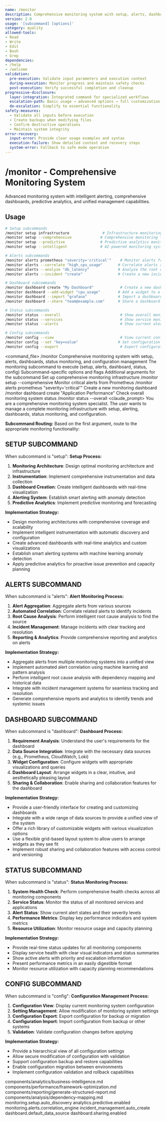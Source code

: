 ```yaml
---
name: /monitor
description: Comprehensive monitoring system with setup, alerts, dashboards, status (v2.0)
version: 2.0
usage: '[subcommand] [options]'
category: quality
allowed-tools:
- Read
- Write
- Edit
- Bash
- Grep
dependencies:
- /help
- /welcome
validation:
  pre-execution: Validate input parameters and execution context
  during-execution: Monitor progress and maintain safety checks
  post-execution: Verify successful completion and cleanup
progressive-disclosure:
  layer-integration: Integrated command for specialized workflows
  escalation-path: Basic usage → advanced options → full customization
  de-escalation: Simplify to essential functionality
safety-measures:
  - Validate all inputs before execution
  - Create backups when modifying files
  - Confirm destructive operations
  - Maintain system integrity
error-recovery:
  input-error: Provide clear usage examples and syntax
  execution-failure: Show detailed context and recovery steps
  system-error: Fallback to safe mode operation
---
```

# /monitor - Comprehensive Monitoring System
Advanced monitoring system with intelligent alerting, comprehensive dashboards, predictive analytics, and unified management capabilities.

## Usage
```bash
# Setup subcommands
/monitor setup infrastructure               # Infrastructure monitoring setup
/monitor setup --comprehensive             # Comprehensive monitoring framework
/monitor setup --predictive                # Predictive analytics monitoring
/monitor setup --intelligent               # AI-powered monitoring system

# Alerts subcommands
/monitor alerts prometheus "severity='critical'"    # Monitor alerts from Prometheus
/monitor alerts --correlate "high_cpu_usage"       # Correlate alerts related to a specific issue
/monitor alerts --analyze "db_latency"             # Analyze the root cause of an alert
/monitor alerts --incident "create"                # Create a new incident from an alert

# Dashboard subcommands
/monitor dashboard create "My Dashboard"            # Create a new dashboard
/monitor dashboard --add-widget "cpu_usage"        # Add a widget to a dashboard
/monitor dashboard --import "grafana"              # Import a dashboard from Grafana
/monitor dashboard --share "team@example.com"      # Share a dashboard with others

# Status subcommands
/monitor status --overall                           # Show overall monitoring status
/monitor status --services                          # Show service monitoring status
/monitor status --alerts                            # Show current alert status

# Config subcommands
/monitor config --view                              # View current configuration
/monitor config --set "key=value"                  # Set configuration values
/monitor config --export                            # Export configuration
```

<command_file>
  <metadata>
    <name>/monitor</name>
    <purpose>Comprehensive monitoring system with setup, alerts, dashboards, status monitoring, and configuration management</purpose>
    <usage>
      <![CDATA[
      /monitor [subcommand] [options] [arguments]
      ]]>
    </usage>
  </metadata>
  <arguments>
    <argument name="subcommand" type="string" required="true">
      <description>The monitoring subcommand to execute (setup, alerts, dashboard, status, config)</description>
    </argument>
    <argument name="options" type="string" required="false">
      <description>Subcommand-specific options and flags</description>
    </argument>
    <argument name="arguments" type="string" required="false">
      <description>Additional arguments for the subcommand</description>
    </argument>
  </arguments>
  <examples>
    <example>
      <description>Set up comprehensive monitoring infrastructure</description>
      <usage>/monitor setup --comprehensive</usage>
    </example>
    <example>
      <description>Monitor critical alerts from Prometheus</description>
      <usage>/monitor alerts prometheus "severity='critical'"</usage>
    </example>
    <example>
      <description>Create a new monitoring dashboard</description>
      <usage>/monitor dashboard create "Application Performance"</usage>
    </example>
    <example>
      <description>Check overall monitoring system status</description>
      <usage>/monitor status --overall</usage>
    </example>
  </examples>
  <claude_prompt>
    <prompt>
You are a comprehensive monitoring system specialist. The user wants to manage a complete monitoring infrastructure with setup, alerting, dashboards, status monitoring, and configuration.

**Subcommand Routing:**
Based on the first argument, route to the appropriate monitoring functionality:

## SETUP SUBCOMMAND
When subcommand is "setup":
**Setup Process:**
1. **Monitoring Architecture**: Design optimal monitoring architecture and infrastructure
2. **Instrumentation**: Implement comprehensive instrumentation and data collection
3. **Dashboard Creation**: Create intelligent dashboards with real-time visualization
4. **Alerting System**: Establish smart alerting with anomaly detection
5. **Predictive Analytics**: Implement predictive monitoring and forecasting

**Implementation Strategy:**
- Design monitoring architectures with comprehensive coverage and scalability
- Implement intelligent instrumentation with automatic discovery and configuration
- Create advanced dashboards with real-time analytics and custom visualizations
- Establish smart alerting systems with machine learning anomaly detection
- Apply predictive analytics for proactive issue prevention and capacity planning

## ALERTS SUBCOMMAND
When subcommand is "alerts":
**Alert Monitoring Process:**
1. **Alert Aggregation**: Aggregate alerts from various sources
2. **Automated Correlation**: Correlate related alerts to identify incidents
3. **Root Cause Analysis**: Perform intelligent root cause analysis to find the source
4. **Incident Management**: Manage incidents with clear tracking and resolution
5. **Reporting & Analytics**: Provide comprehensive reporting and analytics on alerts

**Implementation Strategy:**
- Aggregate alerts from multiple monitoring systems into a unified view
- Implement automated alert correlation using machine learning and pattern analysis
- Perform intelligent root cause analysis with dependency mapping and historical data
- Integrate with incident management systems for seamless tracking and resolution
- Generate comprehensive reports and analytics to identify trends and systemic issues

## DASHBOARD SUBCOMMAND
When subcommand is "dashboard":
**Dashboard Process:**
1. **Requirement Analysis**: Understand the user's requirements for the dashboard
2. **Data Source Integration**: Integrate with the necessary data sources (e.g., Prometheus, CloudWatch, Loki)
3. **Widget Configuration**: Configure widgets with appropriate visualizations and queries
4. **Dashboard Layout**: Arrange widgets in a clear, intuitive, and aesthetically pleasing layout
5. **Sharing & Collaboration**: Enable sharing and collaboration features for the dashboard

**Implementation Strategy:**
- Provide a user-friendly interface for creating and customizing dashboards
- Integrate with a wide range of data sources to provide a unified view of the system
- Offer a rich library of customizable widgets with various visualization options
- Use a flexible grid-based layout system to allow users to arrange widgets as they see fit
- Implement robust sharing and collaboration features with access control and versioning

## STATUS SUBCOMMAND
When subcommand is "status":
**Status Monitoring Process:**
1. **System Health Check**: Perform comprehensive health checks across all monitoring components
2. **Service Status**: Monitor the status of all monitored services and applications
3. **Alert Status**: Show current alert states and their severity levels
4. **Performance Metrics**: Display key performance indicators and system metrics
5. **Resource Utilization**: Monitor resource usage and capacity planning

**Implementation Strategy:**
- Provide real-time status updates for all monitoring components
- Display service health with clear visual indicators and status summaries
- Show active alerts with priority and escalation information
- Present performance metrics in an easily digestible format
- Monitor resource utilization with capacity planning recommendations

## CONFIG SUBCOMMAND
When subcommand is "config":
**Configuration Management Process:**
1. **Configuration View**: Display current monitoring system configuration
2. **Setting Management**: Allow modification of monitoring system settings
3. **Configuration Export**: Export configuration for backup or migration
4. **Configuration Import**: Import configuration from backup or other systems
5. **Validation**: Validate configuration changes before applying

**Implementation Strategy:**
- Provide a hierarchical view of all configuration settings
- Allow secure modification of configuration with validation
- Support configuration backup and restore capabilities
- Enable configuration migration between environments
- Implement configuration validation and rollback capabilities

<include component="components/analytics/business-intelligence.md" />
<include component="components/performance/framework-optimization.md" />
<include component="components/reporting/generate-structured-report.md" />
<include component="components/analysis/dependency-mapping.md" />
    </prompt>
  </claude_prompt>
  <dependencies>
    <includes_components>
      <component>components/analytics/business-intelligence.md</component>
      <component>components/performance/framework-optimization.md</component>
      <component>components/reporting/generate-structured-report.md</component>
      <component>components/analysis/dependency-mapping.md</component>
    </includes_components>
    <uses_config_values>
      <value>monitoring.setup.auto_discovery</value>
      <value>analytics.predictive.enabled</value>
      <value>monitoring.alerts.correlation_engine</value>
      <value>incident_management.auto_create</value>
      <value>dashboard.default_data_source</value>
      <value>dashboard.sharing.enabled</value>
    </uses_config_values>
  </dependencies>
</command_file>